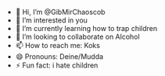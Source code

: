 - 👋 Hi, I’m @GibMirChaoscob
- 👀 I’m interested in you
- 🌱 I’m currently learning how to trap children
- 💞️ I’m looking to collaborate on Alcohol
- 📫 How to reach me: Koks
- 😄 Pronouns: Deine/Mudda
- ⚡ Fun fact: i hate children
